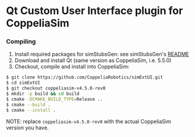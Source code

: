 # Qt Custom User Interface plugin for CoppeliaSim

### Compiling

1. Install required packages for simStubsGen: see simStubsGen's [README](https://github.com/CoppeliaRobotics/include/blob/master/simStubsGen/README.md)
2. Download and install Qt (same version as CoppeliaSim, i.e. 5.5.0)
3. Checkout, compile and install into CoppeliaSim:
```sh
$ git clone https://github.com/CoppeliaRobotics/simExtUI.git
$ cd simExtUI
$ git checkout coppeliasim-v4.5.0-rev0
$ mkdir -p build && cd build
$ cmake -DCMAKE_BUILD_TYPE=Release ..
$ cmake --build .
$ cmake --install .
```

NOTE: replace `coppeliasim-v4.5.0-rev0` with the actual CoppeliaSim version you have.
